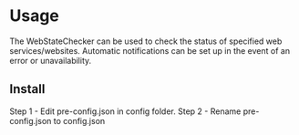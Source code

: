# Usage
The WebStateChecker can be used to check the status of specified web services/websites.
Automatic notifications can be set up in the event of an error or unavailability.

## Install
Step 1 - Edit pre-config.json in config folder.
Step 2 - Rename pre-config.json to config.json